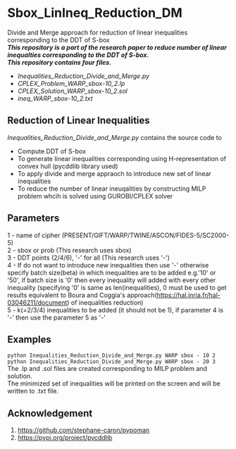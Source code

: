 # Sbox_LinIneq_Reduction_DM
Divide and Merge approach for reduction of linear inequalities corresponding to the DDT of S-box\
**_This repository is a part of the research paper to reduce number of linear inequalties corresponding to the DDT of S-box.\
This repository contains four files._** 
* _Inequalities_Reduction_Divide_and_Merge.py_
* _CPLEX_Problem_WARP_sbox_-_10_2.lp_
* _CPLEX_Solution_WARP_sbox_-_10_2.sol_
* _ineq_WARP_sbox_-_10_2.txt_

## Reduction of Linear Inequalities 
_Inequalities_Reduction_Divide_and_Merge.py_ contains the source code to 
* Compute DDT of S-box
* To generate linear inequalities corresponding using H-representation of convex hull (pycddlib library used)
* To apply divide and merge appraoch to introduce new set of linear inequalities
* To reduce the number of linear ineuqalities by constructing MILP problem whcih is solved using GUROBI/CPLEX solver

## Parameters 
1 - name of cipher (PRESENT/GIFT/WARP/TWINE/ASCON/FIDES-5/SC2000-5)\
2 - sbox or prob   (This research uses sbox)\
3 - DDT points (2/4/6), '-' for all  (This research uses '-')\
4 - If do not want to introduce new inequalities then use '-' otherwise specify batch size(beta) in which inequalities are to be added e.g.'10' or '50', if batch size is '0' then every inequality will added with every other inequality (specifying '0' is same as len(inequalities), 0 must be used to get results equivalent to Boura and Coggia's approach(https://hal.inria.fr/hal-03046211/document) of inequalities reduction)\
5 - k(=2/3/4) inequalities to be added (it should not be 1), if parameter 4 is '-' then use the parameter 5 as '-'

## Examples
```python Inequalities_Reduction_Divide_and_Merge.py WARP sbox - 10 2```\
```python Inequalities_Reduction_Divide_and_Merge.py WARP sbox - 20 3```\
The .lp and .sol files are created corresponding to MILP problem and solution.\
The minimized set of inequalities will be printed on the screen and will be written to .txt file.

## Acknowledgement
1. https://github.com/stephane-caron/pypoman
2. https://pypi.org/project/pycddlib